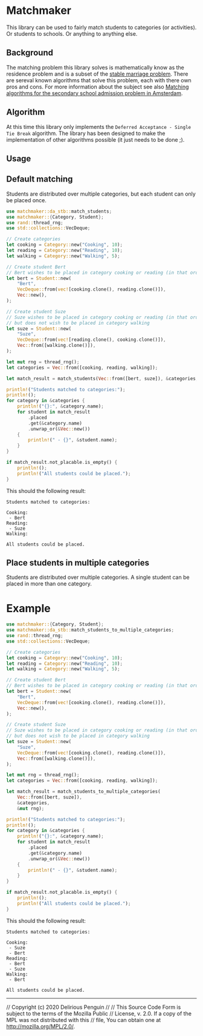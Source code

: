 # Matchmaker

This library can be used to fairly match students to categories (or activities). Or students to schools. Or anything to anything else.

## Background

The matching problem this library solves is mathematically know as the residence problem and is a subset of the [stable marriage problem](https://en.wikipedia.org/wiki/Stable_marriage_problem).
There are sereval known algorithms that solve this problem, each with there own pros and cons. For more information about the subject see also [Matching algorithms for the secondary school admission problem in Amsterdam](https://staff.fnwi.uva.nl/b.bredeweg/pdf/BSc/20152016/Klijnsma.pdf).

## Algorithm

At this time this library only implements the `Deferred Acceptance - Single Tie Break` algorithm. The library has been designed to make the implementation of other algorithms possible (it just needs to be done ;).

## Usage

## Default matching

Students are distributed over multiple categories, but each student can only be placed once.

```rust
use matchmaker::da_stb::match_students;
use matchmaker::{Category, Student};
use rand::thread_rng;
use std::collections::VecDeque;

// Create categories
let cooking = Category::new("Cooking", 10);
let reading = Category::new("Reading", 10);
let walking = Category::new("Walking", 5);

// Create student Bert
// Bert wishes to be placed in category cooking or reading (in that order)
let bert = Student::new(
    "Bert",
    VecDeque::from(vec![cooking.clone(), reading.clone()]),
    Vec::new(),
);

// Create student Suze
// Suze wishes to be placed in category cooking or reading (in that order),
// but does not wish to be placed in category walking
let suze = Student::new(
    "Suze",
    VecDeque::from(vec![reading.clone(), cooking.clone()]),
    Vec::from([walking.clone()]),
);

let mut rng = thread_rng();
let categories = Vec::from([cooking, reading, walking]);

let match_result = match_students(Vec::from([bert, suze]), &categories, &mut rng);

println!("Students matched to categories:");
println!();
for category in &categories {
    println!("{}:", &category.name);
    for student in match_result
        .placed
        .get(&category.name)
        .unwrap_or(&Vec::new())
    {
        println!(" - {}", &student.name);
    }
}

if match_result.not_placable.is_empty() {
    println!();
    println!("All students could be placed.");
}
```

This should the following result:

```text
Students matched to categories:

Cooking:
 - Bert
Reading:
 - Suze
Walking:

All students could be placed.
```

## Place students in multiple categories

Students are distributed over multiple categories. A single student can be placed
in more than one category.

# Example

```rust
use matchmaker::{Category, Student};
use matchmaker::da_stb::match_students_to_multiple_categories;
use rand::thread_rng;
use std::collections::VecDeque;

// Create categories
let cooking = Category::new("Cooking", 10);
let reading = Category::new("Reading", 10);
let walking = Category::new("Walking", 5);

// Create student Bert
// Bert wishes to be placed in category cooking or reading (in that order)
let bert = Student::new(
    "Bert",
    VecDeque::from(vec![cooking.clone(), reading.clone()]),
    Vec::new(),
);

// Create student Suze
// Suze wishes to be placed in category cooking or reading (in that order),
// but does not wish to be placed in category walking
let suze = Student::new(
    "Suze",
    VecDeque::from(vec![cooking.clone(), reading.clone()]),
    Vec::from([walking.clone()]),
);

let mut rng = thread_rng();
let categories = Vec::from([cooking, reading, walking]);

let match_result = match_students_to_multiple_categories(
    Vec::from([bert, suze]),
    &categories,
    &mut rng);

println!("Students matched to categories:");
println!();
for category in &categories {
    println!("{}:", &category.name);
    for student in match_result
        .placed
        .get(&category.name)
        .unwrap_or(&Vec::new())
    {
        println!(" - {}", &student.name);
    }
}

if match_result.not_placable.is_empty() {
    println!();
    println!("All students could be placed.");
}
```

This should the following result:

```text
Students matched to categories:

Cooking:
 - Suze
 - Bert
Reading:
 - Bert
 - Suze
Walking:
 - Bert

All students could be placed.
```

---

// Copyright (c) 2020 Delirious Penguin
//
// This Source Code Form is subject to the terms of the Mozilla Public
// License, v. 2.0. If a copy of the MPL was not distributed with this
// file, You can obtain one at http://mozilla.org/MPL/2.0/.